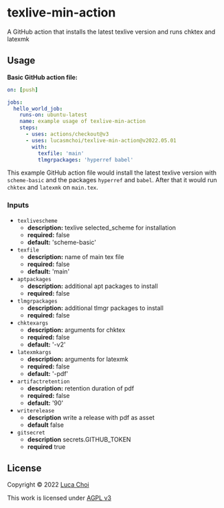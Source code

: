 # texlive-min-action
A GitHub action that installs the latest texlive version and runs chktex and latexmk

## Usage
**Basic GitHub action file:**
```yaml
on: [push]

jobs:
  hello_world_job:
    runs-on: ubuntu-latest
    name: example usage of texlive-min-action
    steps:
      - uses: actions/checkout@v3
      - uses: lucasmchoi/texlive-min-action@v2022.05.01
        with:
          texfile: 'main'
          tlmgrpackages: 'hyperref babel'
```
This example GitHub action file would install the latest texlive version with `scheme-basic` and the packages `hyperref` and `babel`. After that it would run `chktex` and `latexmk` on `main.tex`.

### Inputs
- `texlivescheme`
  - **description:** texlive selected_scheme for installation
  - **required:** false
  - **default:** 'scheme-basic'
- `texfile`
  - **description:** name of main tex file
  - **required:** false
  - **default:** 'main'
- `aptpackages`
  - **description:** additional apt packages to install
  - **required:** false
- `tlmgrpackages`
  - **description:** additional tlmgr packages to install
  - **required:** false
- `chktexargs`
  - **description:** arguments for chktex
  - **required:** false
  - **default:** '-v2'
- `latexmkargs`
  - **description:** arguments for latexmk
  - **required:** false
  - **default:** '-pdf'
- `artifactretention`
  - **description:** retention duration of pdf
  - **required:** false
  - **default:** '90'
- `writerelease`
  - **description** write a release with pdf as asset
  - **default** false
- `gitsecret`
  - **description** secrets.GITHUB_TOKEN
  - **required** true

## License
Copyright © 2022 [Luca Choi](https://www.github.com/lucasmchoi)

This work is licensed under [AGPL v3](/LICENSE)
